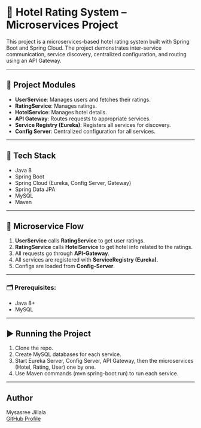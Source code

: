 # 🏨 Hotel Rating System – Microservices Project

This project is a microservices-based hotel rating system built with Spring Boot and Spring Cloud.
The project demonstrates inter-service communication, service discovery, centralized configuration, and routing using an API Gateway.

---

## 📁 Project Modules

- **UserService**: Manages users and fetches their ratings.
- **RatingService**: Manages ratings.
- **HotelService**: Manages hotel details.
- **API Gateway**: Routes requests to appropriate services.
- **Service Registry (Eureka)**: Registers all services for discovery.
- **Config Server**: Centralized configuration for all services.

---

## 🧰 Tech Stack

- Java 8
- Spring Boot
- Spring Cloud (Eureka, Config Server, Gateway)
- Spring Data JPA
- MySQL
- Maven
  
---

## 🔁 Microservice Flow

1. **UserService** calls **RatingService** to get user ratings.
2. **RatingService** calls **HotelService** to get hotel info related to the ratings.
3. All requests go through **API-Gateway**.
4. All services are registered with **ServiceRegistry (Eureka)**.
5. Configs are loaded from **Config-Server**.

---

### 🗂 Prerequisites:
- Java 8+
- MySQL

---

## ▶️ Running the Project

1. Clone the repo.
2. Create MySQL databases for each service.
3. Start Eureka Server, Config Server, API Gateway, then the microservices (Hotel, Rating, User) one by one.
4. Use Maven commands (mvn spring-boot:run) to run each service.

---

## Author

Mysasree Jillala  
[GitHub Profile](https://github.com/Mysasree)
